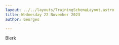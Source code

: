 ---layout: ../../layouts/TrainingSchemaLayout.astrotitle: Wednesday 22 November 2023author: Georges---Blerk